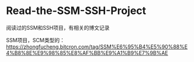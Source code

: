 # Read-the-SSM-SSH-Project
阅读过的SSM和SSH项目，有相关的博文记录

SSM项目，SCM类型的：https://zhongfucheng.bitcron.com/tag/SSM%E6%95%B4%E5%90%88%E4%B8%8E%E9%98%85%E8%AF%BB%E9%A1%B9%E7%9B%AE


